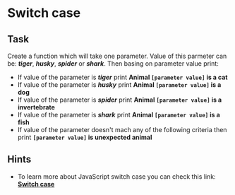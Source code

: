 # Switch case

## Task

Create a function which will take one parameter. Value of this parmeter can be: ***tiger***, ***husky***, ***spider*** or ***shark***. Then basing on parameter value print:

- If value of the parameter is ***tiger*** print **Animal `[parameter value]` is a cat**
- If value of the parameter is ***husky*** print **Animal `[parameter value]` is a dog**
- If value of the parameter is ***spider*** print **Animal `[parameter value]` is a invertebrate**
- If value of the parameter is ***shark*** print **Animal `[parameter value]` is a fish**
- If value of the parameter doesn't mach any of the following criteria then print **`[parameter value]` is unexpected animal**

## Hints

- To learn more about JavaScript switch case you can check this link: [**Switch case**](https://developer.mozilla.org/en-US/docs/Web/JavaScript/Reference/Statements/switch)
